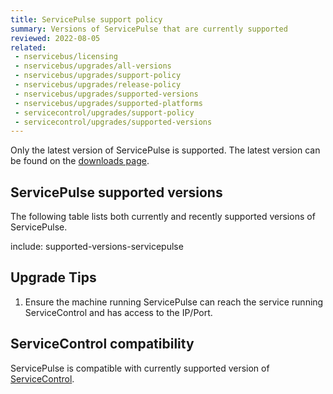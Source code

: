 ```yaml
---
title: ServicePulse support policy
summary: Versions of ServicePulse that are currently supported
reviewed: 2022-08-05
related:
 - nservicebus/licensing
 - nservicebus/upgrades/all-versions
 - nservicebus/upgrades/support-policy
 - nservicebus/upgrades/release-policy
 - nservicebus/upgrades/supported-versions
 - nservicebus/upgrades/supported-platforms
 - servicecontrol/upgrades/support-policy
 - servicecontrol/upgrades/supported-versions
---
```


Only the latest version of ServicePulse is supported.  The latest version can be found on the [downloads page](https://particular.net/downloads).

## ServicePulse supported versions

The following table lists both currently and recently supported versions of ServicePulse.

include: supported-versions-servicepulse

## Upgrade Tips

1. Ensure the machine running ServicePulse can reach the service running ServiceControl and has access to the IP/Port.

## ServiceControl compatibility

ServicePulse is compatible with currently supported version of [ServiceControl](/servicecontrol/upgrades/supported-versions.md).
